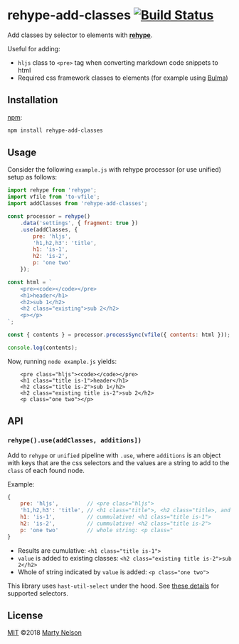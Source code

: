 # rehype-add-classes [![Build Status][travis-badge]][travis]

Add classes by selector to elements with [**rehype**][rehype]. 

Useful for adding:

* `hljs` class to `<pre>` tag when converting markdown code snippets to html
* Required css framework classes to elements (for example using [Bulma][bulma])

## Installation

[npm][]:

```bash
npm install rehype-add-classes
```

## Usage

Consider the following `example.js` with rehype processor (or use unified) setup as follows:

```javascript
import rehype from 'rehype';
import vfile from 'to-vfile';
import addClasses from 'rehype-add-classes';

const processor = rehype()
    .data('settings', { fragment: true })
    .use(addClasses, {
        pre: 'hljs',
        'h1,h2,h3': 'title',
        h1: 'is-1',
        h2: 'is-2',
        p: 'one two'
    });

const html = `
    <pre><code></code></pre>
    <h1>header</h1>
    <h2>sub 1</h2>
    <h2 class="existing">sub 2</h2>
    <p></p>
`;

const { contents } = processor.processSync(vfile({ contents: html }));

console.log(contents);

```

Now, running `node example.js` yields:

```console
    <pre class="hljs"><code></code></pre>
    <h1 class="title is-1">header</h1>
    <h2 class="title is-2">sub 1</h2>
    <h2 class="existing title is-2">sub 2</h2>
    <p class="one two"></p>
```

## API

### `rehype().use(addClasses, additions])`

Add to `rehype` or `unified` pipeline with `.use`, where `additions` is an object
with keys that are the css selectors and the values are a string to add to 
the `class` of each found node.

Example:

```js
{
    pre: 'hljs',         // <pre class="hljs">
    'h1,h2,h3': 'title', // <h1 class="title">, <h2 class="title>, and <h3 class="title">
    h1: 'is-1',          // cummulative! <h1 class="title is-1">
    h2: 'is-2',          // cummulative! <h2 class="title is-2">
    p: 'one two'         // whole string: <p class="
}
```

* Results are cumulative: `<h1 class="title is-1">`
* `value` is added to existing classes: `<h2 class="existing title is-2">sub 2</h2>`
* Whole of string indicated by `value` is added: `<p class="one two">`

This library uses `hast-util-select` under the hood. See [these details][supported-selectors]
for supported selectors.

## License

[MIT][license] ©2018 [Marty Nelson][author]

<!-- Definitions -->

[author]: https://github.com/martypdx

[bulma]: https://bulma.io

[npm]: https://docs.npmjs.com/cli/install

[license]: LICENSE

[rehype]: https://github.com/rehypejs/rehype

[supported-selectors]: https://github.com/syntax-tree/hast-util-select#support

[travis-badge]: https://img.shields.io/travis/martypdx/rehype-add-classes.svg

[travis]: https://travis-ci.org/martypdx/rehype-add-classes